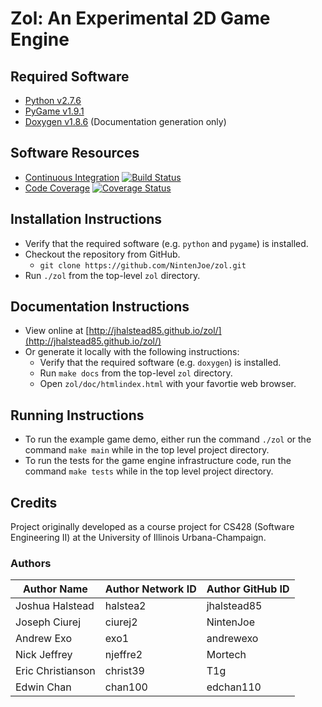# Zol: An Experimental 2D Game Engine #

## Required Software ##
- [Python v2.7.6][py]
- [PyGame v1.9.1][pygame]
- [Doxygen v1.8.6][doxygen] (Documentation generation only)

## Software Resources ##
- [Continuous Integration][travis] [![Build Status](https://travis-ci.org/NintenJoe/zol.png?branch=master)](https://travis-ci.org/NintenJoe/zol)
- [Code Coverage][coveralls] [![Coverage Status](https://coveralls.io/repos/NintenJoe/zol/badge.png?branch=Final-Iteration)](https://coveralls.io/r/NintenJoe/zol?branch=Final-Iteration)

## Installation Instructions ##
* Verify that the required software (e.g. `python` and `pygame`) is installed.
* Checkout the repository from GitHub.
    * `git clone https://github.com/NintenJoe/zol.git`
* Run `./zol` from the top-level `zol` directory.

## Documentation Instructions ##
* View online at [http://jhalstead85.github.io/zol/](http://jhalstead85.github.io/zol/)
* Or generate it locally with the following instructions:
   * Verify that the required software (e.g. `doxygen`) is installed.
   * Run `make docs` from the top-level `zol` directory.
   * Open `zol/doc/htmlindex.html` with your favortie web browser.

## Running Instructions ##
* To run the example game demo, either run the command `./zol` or the command `make main`
  while in the top level project directory.
* To run the tests for the game engine infrastructure code, run the command `make tests`
  while in the top level project directory.

## Credits ##
Project originally developed as a course project for CS428 (Software Engineering II) at
the University of Illinois Urbana-Champaign.

### Authors ###

| Author Name | Author Network ID | Author GitHub ID |
| ----------- | ----------------- | ---------------- |
| Joshua Halstead | halstea2 | jhalstead85 |
| Joseph Ciurej | ciurej2 | NintenJoe |
| Andrew Exo | exo1 | andrewexo |
| Nick Jeffrey | njeffre2 | Mortech |
| Eric Christianson | christ39 | T1g |
| Edwin Chan | chan100 | edchan110 |


[py]: http://www.python.org/download/releases/2.7.6/ 
[pygame]: http://www.pygame.org/install.html
[travis]: https://travis-ci.org/NintenJoe/zol
[coveralls]: https://coveralls.io/r/NintenJoe/zol
[cs428-wiki]: https://wiki.engr.illinois.edu/display/cs428sp14/Zol+(Video+Game)
[doxygen]: http://www.stack.nl/~dimitri/doxygen/

